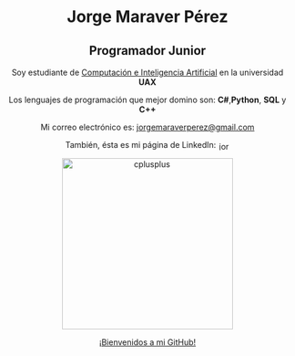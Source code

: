 <h1 align="center">Jorge Maraver Pérez</h1>

<h2 align="center">Programador Junior</h2>

<center>

Soy estudiante de [Computación e Inteligencia Artificial](https://www.uax.com/titulaciones/grado-online-en-ciencia-de-datos-e-inteligencia-artificial) en la universidad **UAX**

Los lenguajes de programación que mejor domino son: **C#**,**Python**, **SQL** y **C++**

Mi correo electrónico es: jorgemaraverperez@gmail.com

También, ésta es mi página de LinkedIn: <a href="https://linkedin.com/in/jorge-maraver" target="blank"><img align="center" src="https://raw.githubusercontent.com/rahuldkjain/github-profile-readme-generator/master/src/images/icons/Social/linked-in-alt.svg" alt="jorge-maraver" height="15" width="20" /></a>

<p><a href="https://ibb.co/0tf1J01" target="_blank" rel="noreferrer"><img src="https://i.ibb.co/dgQXKNX/CCC-Bienvenida.png" alt="cplusplus" width="300"/><br><p>¡Bienvenidos a mi GitHub!</p></a></p>

</center>
